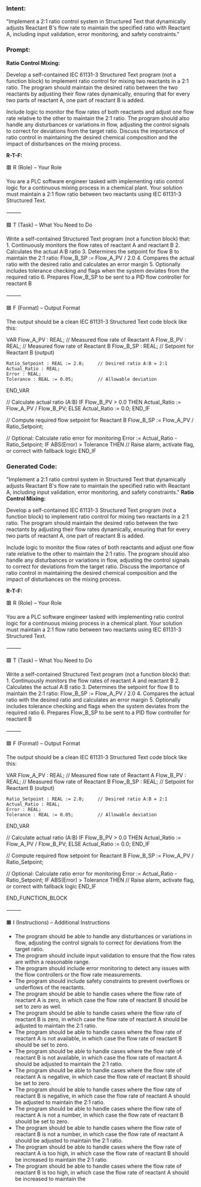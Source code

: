 ### Intent:
"Implement a 2:1 ratio control system in Structured Text that dynamically adjusts Reactant B's flow rate to maintain the specified ratio with Reactant A, including input validation, error monitoring, and safety constraints."

### Prompt:
**Ratio Control Mixing:**

Develop a self-contained IEC 61131-3 Structured Text program (not a function block) to implement ratio control for mixing two reactants in a 2:1 ratio. The program should maintain the desired ratio between the two reactants by adjusting their flow rates dynamically, ensuring that for every two parts of reactant A, one part of reactant B is added.

Include logic to monitor the flow rates of both reactants and adjust one flow rate relative to the other to maintain the 2:1 ratio. The program should also handle any disturbances or variations in flow, adjusting the control signals to correct for deviations from the target ratio. Discuss the importance of ratio control in maintaining the desired chemical composition and the impact of disturbances on the mixing process.


**R-T-F:**

🟥 R (Role) – Your Role

You are a PLC software engineer tasked with implementing ratio control logic for a continuous mixing process in a chemical plant. Your solution must maintain a 2:1 flow ratio between two reactants using IEC 61131-3 Structured Text.

⸻

🟩 T (Task) – What You Need to Do

Write a self-contained Structured Text program (not a function block) that:
	1.	Continuously monitors the flow rates of reactant A and reactant B
	2.	Calculates the actual A:B ratio
	3.	Determines the setpoint for flow B to maintain the 2:1 ratio:
Flow_B_SP := Flow_A_PV / 2.0
	4.	Compares the actual ratio with the desired ratio and calculates an error margin
	5.	Optionally includes tolerance checking and flags when the system deviates from the required ratio
	6.	Prepares Flow_B_SP to be sent to a PID flow controller for reactant B

⸻

🟦 F (Format) – Output Format

The output should be a clean IEC 61131-3 Structured Text code block like this:

VAR
    Flow_A_PV : REAL;                 // Measured flow rate of Reactant A
    Flow_B_PV : REAL;                 // Measured flow rate of Reactant B
    Flow_B_SP : REAL;                 // Setpoint for Reactant B (output)

    Ratio_Setpoint : REAL := 2.0;     // Desired ratio A:B = 2:1
    Actual_Ratio : REAL;
    Error : REAL;
    Tolerance : REAL := 0.05;         // Allowable deviation
END_VAR

// Calculate actual ratio (A:B)
IF Flow_B_PV > 0.0 THEN
    Actual_Ratio := Flow_A_PV / Flow_B_PV;
ELSE
    Actual_Ratio := 0.0;
END_IF

// Compute required flow setpoint for Reactant B
Flow_B_SP := Flow_A_PV / Ratio_Setpoint;

// Optional: Calculate ratio error for monitoring
Error := Actual_Ratio - Ratio_Setpoint;
IF ABS(Error) > Tolerance THEN
    // Raise alarm, activate flag, or correct with fallback logic
END_IF

### Generated Code:
"Implement a 2:1 ratio control system in Structured Text that dynamically adjusts Reactant B's flow rate to maintain the specified ratio with Reactant A, including input validation, error monitoring, and safety constraints."
**Ratio Control Mixing:**

Develop a self-contained IEC 61131-3 Structured Text program (not a function block) to implement ratio control for mixing two reactants in a 2:1 ratio. The program should maintain the desired ratio between the two reactants by adjusting their flow rates dynamically, ensuring that for every two parts of reactant A, one part of reactant B is added.

Include logic to monitor the flow rates of both reactants and adjust one flow rate relative to the other to maintain the 2:1 ratio. The program should also handle any disturbances or variations in flow, adjusting the control signals to correct for deviations from the target ratio. Discuss the importance of ratio control in maintaining the desired chemical composition and the impact of disturbances on the mixing process.


**R-T-F:**

🟥 R (Role) – Your Role

You are a PLC software engineer tasked with implementing ratio control logic for a continuous mixing process in a chemical plant. Your solution must maintain a 2:1 flow ratio between two reactants using IEC 61131-3 Structured Text.

⸻

🟩 T (Task) – What You Need to Do

Write a self-contained Structured Text program (not a function block) that:
	1.	Continuously monitors the flow rates of reactant A and reactant B
	2.	Calculates the actual A:B ratio
	3.	Determines the setpoint for flow B to maintain the 2:1 ratio:
Flow_B_SP := Flow_A_PV / 2.0
	4.	Compares the actual ratio with the desired ratio and calculates an error margin
	5.	Optionally includes tolerance checking and flags when the system deviates from the required ratio
	6.	Prepares Flow_B_SP to be sent to a PID flow controller for reactant B

⸻

🟦 F (Format) – Output Format

The output should be a clean IEC 61131-3 Structured Text code block like this:

VAR
    Flow_A_PV : REAL;                 // Measured flow rate of Reactant A
    Flow_B_PV : REAL;                 // Measured flow rate of Reactant B
    Flow_B_SP : REAL;                 // Setpoint for Reactant B (output)

    Ratio_Setpoint : REAL := 2.0;     // Desired ratio A:B = 2:1
    Actual_Ratio : REAL;
    Error : REAL;
    Tolerance : REAL := 0.05;         // Allowable deviation
END_VAR

// Calculate actual ratio (A:B)
IF Flow_B_PV > 0.0 THEN
    Actual_Ratio := Flow_A_PV / Flow_B_PV;
ELSE
    Actual_Ratio := 0.0;
END_IF

// Compute required flow setpoint for Reactant B
Flow_B_SP := Flow_A_PV / Ratio_Setpoint;

// Optional: Calculate ratio error for monitoring
Error := Actual_Ratio - Ratio_Setpoint;
IF ABS(Error) > Tolerance THEN
    // Raise alarm, activate flag, or correct with fallback logic
END_IF

END_FUNCTION_BLOCK

⸻

🟧 I (Instructions) – Additional Instructions

- The program should be able to handle any disturbances or variations in flow, adjusting the control signals to correct for deviations from the target ratio.
- The program should include input validation to ensure that the flow rates are within a reasonable range.
- The program should include error monitoring to detect any issues with the flow controllers or the flow rate measurements.
- The program should include safety constraints to prevent overflows or underflows of the reactants.
- The program should be able to handle cases where the flow rate of reactant A is zero, in which case the flow rate of reactant B should be set to zero as well.
- The program should be able to handle cases where the flow rate of reactant B is zero, in which case the flow rate of reactant A should be adjusted to maintain the 2:1 ratio.
- The program should be able to handle cases where the flow rate of reactant A is not available, in which case the flow rate of reactant B should be set to zero.
- The program should be able to handle cases where the flow rate of reactant B is not available, in which case the flow rate of reactant A should be adjusted to maintain the 2:1 ratio.
- The program should be able to handle cases where the flow rate of reactant A is negative, in which case the flow rate of reactant B should be set to zero.
- The program should be able to handle cases where the flow rate of reactant B is negative, in which case the flow rate of reactant A should be adjusted to maintain the 2:1 ratio.
- The program should be able to handle cases where the flow rate of reactant A is not a number, in which case the flow rate of reactant B should be set to zero.
- The program should be able to handle cases where the flow rate of reactant B is not a number, in which case the flow rate of reactant A should be adjusted to maintain the 2:1 ratio.
- The program should be able to handle cases where the flow rate of reactant A is too high, in which case the flow rate of reactant B should be increased to maintain the 2:1 ratio.
- The program should be able to handle cases where the flow rate of reactant B is too high, in which case the flow rate of reactant A should be increased to maintain the
